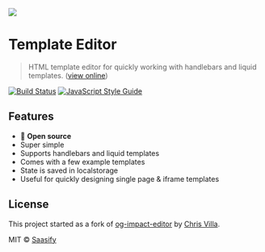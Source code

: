 [![](https://raw.githubusercontent.com/saasify-sh/template-editor/master/screenshot.jpg)](https://saasify-sh.github.io/template-editor/)

# Template Editor

> HTML template editor for quickly working with handlebars and liquid templates. ([view online](https://saasify-sh.github.io/template-editor/))

[![Build Status](https://travis-ci.com/saasify-sh/template-editor.svg?branch=master)](https://travis-ci.com/saasify-sh/template-editor) [![JavaScript Style Guide](https://img.shields.io/badge/code_style-standard-brightgreen.svg)](https://standardjs.com)

## Features

- 💯 **Open source**
- Super simple
- Supports handlebars and liquid templates
- Comes with a few example templates
- State is saved in localstorage
- Useful for quickly designing single page & iframe templates

## License

This project started as a fork of [og-impact-editor](https://github.com/chrisvxd/og-impact-editor) by [Chris Villa](https://github.com/chrisvxd).

MIT © [Saasify](https://saasify.sh)

